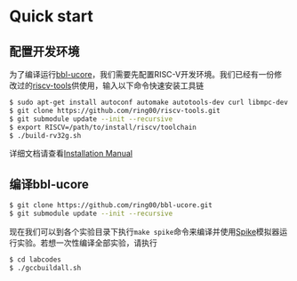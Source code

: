 # Quick start

## 配置开发环境

为了编译运行[bbl-ucore](https://github.com/ring00/bbl-ucore)，我们需要先配置RISC-V开发环境。我们已经有一份修改过的[riscv-tools](https://github.com/riscv/riscv-tools)供使用，输入以下命令快速安装工具链

```bash
$ sudo apt-get install autoconf automake autotools-dev curl libmpc-dev libmpfr-dev libgmp-dev gawk build-essential bison flex texinfo gperf libtool patchutils bc zlib1g-dev
$ git clone https://github.com/ring00/riscv-tools.git
$ git submodule update --init --recursive
$ export RISCV=/path/to/install/riscv/toolchain
$ ./build-rv32g.sh
```

详细文档请查看[Installation Manual](https://github.com/ring00/riscv-tools#the-risc-v-gcc-toolchain-installation-manual)

## 编译bbl-ucore

```bash
$ git clone https://github.com/ring00/bbl-ucore.git
$ git submodule update --init --recursive
```

现在我们可以到各个实验目录下执行`make spike`命令来编译并使用[Spike](https://github.com/riscv/riscv-isa-sim/tree/f38dcde0d80d2f4818b8f20067b8de5267c8ade6)模拟器运行实验。若想一次性编译全部实验，请执行

```bash
$ cd labcodes
$ ./gccbuildall.sh
```
